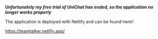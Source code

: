 ***Unfortunately my free trial of UniChat has ended, so the application no longer works properly***

The application is deployed with Netlify and can be found here!: 

https://teamtalker.netlify.app/
